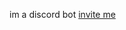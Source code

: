 im a discord bot
[invite me](https://discord.com/oauth2/authorize?client_id=801377096772747327&permissions=76864&scope=bot)
